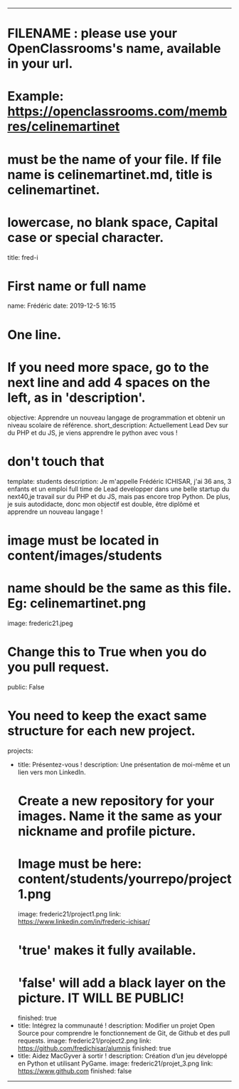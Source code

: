 ---

# FILENAME : please use your OpenClassrooms's name, available in your url.
# Example: https://openclassrooms.com/membres/celinemartinet
# must be the name of your file. If file name is celinemartinet.md, title is celinemartinet.
# lowercase, no blank space, Capital case or special character.
title: fred-i

# First name or full name
name: Frédéric 
date: 2019-12-5 16:15

# One line.
# If you need more space, go to the next line and add 4 spaces on the left, as in 'description'.
objective: Apprendre un nouveau langage de programmation et obtenir un niveau scolaire de référence. 
short_description: Actuellement Lead Dev sur du PHP et du JS, je viens apprendre le python avec vous !

# don't touch that
template: students
description:
    Je m'appelle Frédéric ICHISAR, j'ai 36 ans, 3 enfants et un emploi full time de Lead developper dans une belle startup du next40,je
    travail sur du PHP et du JS, mais pas encore trop Python. De plus, je suis autodidacte, donc mon objectif est double, être diplômé
    et apprendre un nouveau langage !

# image must be located in content/images/students
# name should be the same as this file. Eg: celinemartinet.png
image: frederic21.jpeg

# Change this to True when you do you pull request.
public: False

# You need to keep the exact same structure for each new project.
projects:
  - title: Présentez-vous !
    description: Une présentation de moi-même et un lien vers mon LinkedIn.
    # Create a new repository for your images. Name it the same as your nickname and profile picture.
    # Image must be here: content/students/yourrepo/project1.png
    image: frederic21/project1.png
    link: https://www.linkedin.com/in/frederic-ichisar/
    # 'true' makes it fully available.
    # 'false' will add a black layer on the picture. IT WILL BE PUBLIC!
    finished: true
  - title: Intégrez la communauté !
    description: Modifier un projet Open Source pour comprendre le fonctionnement de Git, de Github et des pull requests. 
    image: frederic21/project2.png
    link: https://github.com/fredichisar/alumnis
    finished: true
  - title: Aidez MacGyver à sortir !
    description: Création d’un jeu développé en Python et utilisant PyGame.
    image: frederic21/projet_3.png
    link: https://www.github.com
    finished: false
---